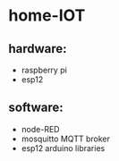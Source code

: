 # home-IOT


## hardware:
- raspberry pi
- esp12

## software:
- node-RED
- mosquitto MQTT broker
- esp12 arduino libraries
